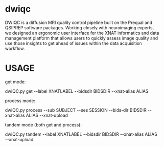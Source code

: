 # dwiqc

DWIQC is a diffusion MRI quality control pipeline built on the Prequal and QSIPREP software packages. Working closely with neuroimaging experts, we designed an ergonomic user interface for the XNAT informatics and data management platform that allows users to quickly assess image quality and use those insights to get ahead of issues within the data acquisition workflow.

# USAGE

get mode:

dwiQC.py get --label XNATLABEL --bidsdir BIDSDIR --xnat-alias ALIAS

process mode:

dwiQC.py process --sub SUBJECT --ses SESSION --bids-dir BIDSDIR --xnat-alias ALIAS --xnat-upload

tandem mode (both get and process):

dwiQC.py tandem --label XNATLABEL --bidsdir BIDSDIR --xnat-alias ALIAS --xnat-upload
